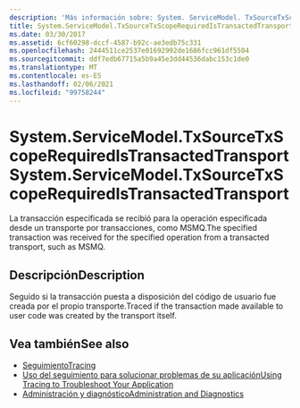 ```yaml
---
description: 'Más información sobre: System. ServiceModel. TxSourceTxScopeRequiredIsTransactedTransport'
title: System.ServiceModel.TxSourceTxScopeRequiredIsTransactedTransport
ms.date: 03/30/2017
ms.assetid: 6cf60298-dccf-4587-b92c-ae3edb75c331
ms.openlocfilehash: 2444511ce2537e01692992de1686fcc961df5504
ms.sourcegitcommit: ddf7edb67715a5b9a45e3dd44536dabc153c1de0
ms.translationtype: MT
ms.contentlocale: es-ES
ms.lasthandoff: 02/06/2021
ms.locfileid: "99758244"
---
```

# <a name="systemservicemodeltxsourcetxscoperequiredistransactedtransport"></a><span data-ttu-id="55abb-103">System.ServiceModel.TxSourceTxScopeRequiredIsTransactedTransport</span><span class="sxs-lookup"><span data-stu-id="55abb-103">System.ServiceModel.TxSourceTxScopeRequiredIsTransactedTransport</span></span>

<span data-ttu-id="55abb-104">La transacción especificada se recibió para la operación especificada desde un transporte por transacciones, como MSMQ.</span><span class="sxs-lookup"><span data-stu-id="55abb-104">The specified transaction was received for the specified operation from a transacted transport, such as MSMQ.</span></span>  
  
## <a name="description"></a><span data-ttu-id="55abb-105">Descripción</span><span class="sxs-lookup"><span data-stu-id="55abb-105">Description</span></span>  

 <span data-ttu-id="55abb-106">Seguido si la transacción puesta a disposición del código de usuario fue creada por el propio transporte.</span><span class="sxs-lookup"><span data-stu-id="55abb-106">Traced if the transaction made available to user code was created by the transport itself.</span></span>  
  
## <a name="see-also"></a><span data-ttu-id="55abb-107">Vea también</span><span class="sxs-lookup"><span data-stu-id="55abb-107">See also</span></span>

- [<span data-ttu-id="55abb-108">Seguimiento</span><span class="sxs-lookup"><span data-stu-id="55abb-108">Tracing</span></span>](index.md)
- [<span data-ttu-id="55abb-109">Uso del seguimiento para solucionar problemas de su aplicación</span><span class="sxs-lookup"><span data-stu-id="55abb-109">Using Tracing to Troubleshoot Your Application</span></span>](using-tracing-to-troubleshoot-your-application.md)
- [<span data-ttu-id="55abb-110">Administración y diagnóstico</span><span class="sxs-lookup"><span data-stu-id="55abb-110">Administration and Diagnostics</span></span>](../index.md)
